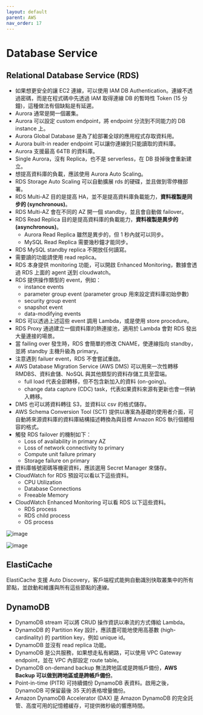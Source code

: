 ```yaml
---
layout: default
parent: AWS
nav_order: 17
---
```


# Database Service

## Relational Database Service (RDS)

- 如果想更安全的讓 EC2 連線，可以使用 IAM DB Authentication。連線不透過密碼，而是在程式碼中先透過 IAM 取得連線 DB 的暫時性 Token (15 分鐘)，這種做法有個缺點是有延遲。
- Aurora 通常是開一個叢集。
- Aurora 可以設定 custom endpoint，將 endpoint 分流到不同能力的 DB instance 上。
- Aurora Global Database 是為了給部署全球的應用程式存取資料用。
- Aurora built-in reader endpoint 可以讓你連線到只能讀取的資料庫。
- Aurora 支援最高 64TB 的資料庫。
- Single Aurora，沒有 Replica，也不是 serverless，在 DB 掛掉後會重新建立。
- 想提高資料庫的負載，應該使用 Aurora Auto Scaling。
- RDS Storage Auto Scaling 可以自動擴展 rds 的硬碟，並且做到零停機部署。
- RDS Multi-AZ 目的是提高 HA，並不是提高資料庫負載能力，**資料複製是同步的 (synchronous)**。
- RDS Multi-AZ 會在不同的 AZ 開一個 standby，並且會自動做 failover。
- RDS Read Replica 目的是提高資料庫的負載能力，**資料複製是異步的 (asynchronous)**。
  - Aurora Read Replica 雖然是異步的，但 1 秒內就可以同步。
  - MySQL Read Replica 需要幾秒鐘才能同步。
- RDS MySQL standby replica 不開放任何讀寫。
- 需要讀的功能請使用 read replica。
- RDS 本身提供 monitoring 功能，可以開啟 Enhanced Monitoring，數據會透過 RDS 上面的 agent 送到 cloudwatch。
- RDS 提供操作類型的 event，例如：
  - instance events
  - parameter group event (parameter group 用來設定資料庫初始參數)
  - security group event
  - snapshot event
  - data-modifying events
- RDS 可以透過上述這些 event 調用 Lambda，或是使用 store procedure。
- RDS Proxy 通過建立一個資料庫的熱連接池，適用於 Lambda 會對 RDS 發出大量連接的場景。
- 當 failing over 發生時，RDS 會簡單的修改 CNAME，使連線指向 standby，並將 standby 主機升級為 primary。
- 注意遇到 failuer event，RDS 不會嘗試重啟。
- AWS Database Migration Service (AWS DMS) 可以用來一次性轉移 RMDBS、資料倉儲、NoSQL 與其他類型的資料存儲工具至雲端。
  - full load 代表全部轉移，但不包含新加入的資料 (on-going)。
  - change data capture (CDC) task，代表如果資料來源有更新也會一併納入轉移。
- DMS 也可以將資料轉往 S3，並資料以 csv 的格式儲存。
- AWS Schema Conversion Tool (SCT) 提供以專案為基礎的使用者介面，可自動將來源資料庫的資料庫結構描述轉換為與目標 Amazon RDS 執行個體相容的格式。
- 觸發 RDS failover 的機制如下：
  - Loss of availability in primary AZ
  - Loss of network connectivity to primary
  - Compute unit failure primary
  - Storage failure on primary
- 資料庫帳號密碼等機密資料，應該選用 Secret Manager 來儲存。
- CloudWatch for RDS 預設可以看以下這些資料。
  - CPU Utilization
  - Database Connections
  - Freeable Memory
- CloudWatch Enhanced Monitoring 可以看 RDS 以下這些資料。
  - RDS process
  - RDS child process
  - OS process

![image](https://hackmd.io/_uploads/r1ALR9_ET.png)

![image](https://hackmd.io/_uploads/rk7vA5_Ep.png)

## ElastiCache

ElastiCache 支援 Auto Discovery，客戶端程式能夠自動識別快取叢集中的所有節點，並啟動和維護與所有這些節點的連線。

## DynamoDB

- DynamoDB stream 可以將 CRUD 操作資訊以串流的方式傳給 Lambda。
- DynamoDB 的 Partition Key 設計，應該盡可能地使用高基數 (high-cardinality) 的 partition key，例如 unique id。
- DynamoDB 並沒有 read replica 功能。
- DynamoDB 是公共服務，如果想走私有網路，可以使用 VPC Gateway endpoint，並在 VPC 內部設定 route table。
- DynamoDB on-demand backup 無法跨地區或是跨帳戶備份，**AWS Backup 可以做到跨地區或是跨帳戶備份**。
- Point-in-time (PITR) 可持續備份 DynamoDB 表資料。啟用之後，DynamoDB 可保留最後 35 天的表格增量備份。
- Amazon DynamoDB Accelerator (DAX) 是 Amazon DynamoDB 的完全託管、高度可用的記憶體緩存，可提供微秒級的響應時間。
